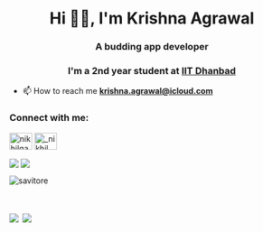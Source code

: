 <h1 align="center">Hi 👋🏻, I'm Krishna Agrawal </h1>
<h3 align="center">A budding app developer</h3>
<h3 align="center">I'm a 2nd year student at
     <a href="https://www.iitism.ac.in/">IIT Dhanbad</a></h3>
<!-- <h3 align="center">Android Developer at
    <a href="https://cyberlabs.club">Cyber Labs</a>.<br></h3> -->

- 📫 How to reach me **krishna.agrawal@icloud.com**
<h3 align="left">Connect with me:</h3>
<p align="left">
<a href="https://linkedin.com/in/krishnaagr" target="blank"><img align="center" src="https://cdn.jsdelivr.net/npm/simple-icons@3.0.1/icons/linkedin.svg" alt="nikhilganta" height="30" width="40" /></a>
<a href="https://instagram.com/krishna_aag" target="blank"><img align="center" src="https://cdn.jsdelivr.net/npm/simple-icons@3.0.1/icons/instagram.svg" alt="_nikhil_019" height="30" width="40" /></a>
</p>

<img align="center" src="https://github-readme-stats.vercel.app/api?username=savitore&bg_color=30,e96443,904e95&title_color=fff&text_color=fff">
<img align="center" src="https://github-readme-stats.vercel.app/api/top-langs/?username=savitore&layout=compact">


<p align="left"> <img src="https://komarev.com/ghpvc/?username=savitore&label=Profile%20views&color=0e75b6&style=flat" alt="savitore" /> </p><h1 align="left"> 
    <a href="https://www.linkedin.com/in/krishnaagr">
    <img src="https://img.shields.io/badge/-Krishna Agrawal-blue?style=flat-square&logo=Linkedin&logoColor=white&link=https://www.linkedin.com/in/krishnaagr"/></a>
    <a href="mailto:krishna.agrawal@icloud.com">
    <img src="https://img.shields.io/badge/-krishna.agrawal@icloud.com-c14438?style=flat-square&logo=Gmail&logoColor=white&link=mailto:krishna.agrawal@icloud.com"/></a>
</h1>
